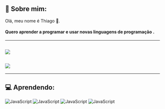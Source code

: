 ## 💫 Sobre mim:
Olá, meu nome é Thiago 🤙.
#### Quero aprender a programar  e usar novas linguagens de programação .
---
[![](https://visitcount.itsvg.in/api?id=Thiago0g0&icon=0&color=12)](https://visitcount.itsvg.in) 
---
![](https://github-readme-stats.vercel.app/api?username=Thiago0g0&theme=dark&hide_border=true&include_all_commits=false&count_private=false)<br/>
---
---
## 💻 Aprendendo:
![JavaScript](https://img.shields.io/badge/JavaScript-F7DF1E?style=for-the-badge&logo=javascript&logoColor=black)
![JavaScript](https://img.shields.io/badge/Figma-F24E1E?style=for-the-badge&logo=figma&logoColor=white)
![JavaScript](https://img.shields.io/badge/Visual_Studio_Code-0078D4?style=for-the-badge&logo=visual%20studio%20code&logoColor=white)
![JavaScript](https://img.shields.io/badge/SQLite-07405E?style=for-the-badge&logo=sqlite&logoColor=white)

<!-- Site que foi usado para adicionar os badges foi "https://dev.to/envoy_/150-badges-for-github-pnk">